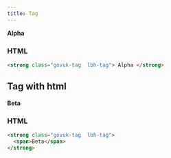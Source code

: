 ```yaml
---
title: Tag
---
```


<strong class="govuk-tag  lbh-tag">
  Alpha
</strong>

### HTML

```html
<strong class="govuk-tag  lbh-tag"> Alpha </strong>
```

## Tag with html

<strong class="govuk-tag  lbh-tag">
  <span>Beta</span>
</strong>

### HTML

```html
<strong class="govuk-tag  lbh-tag">
  <span>Beta</span>
</strong>
```

